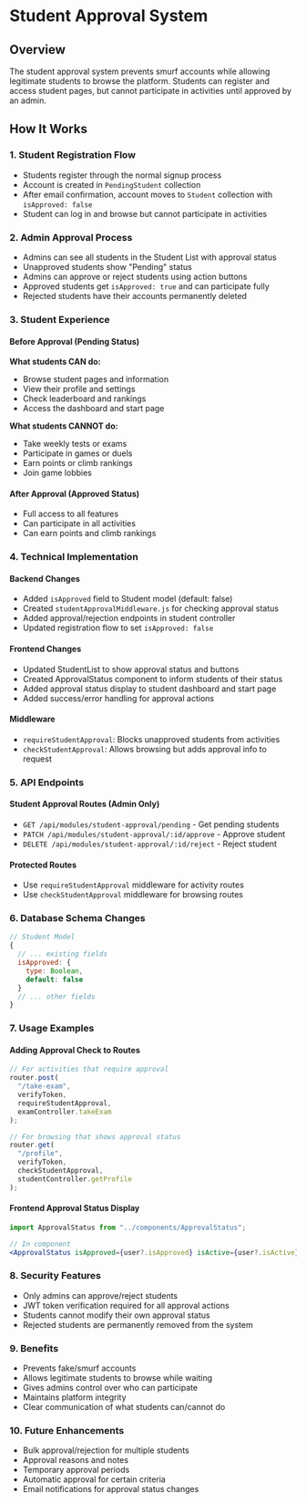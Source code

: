 # Student Approval System

## Overview

The student approval system prevents smurf accounts while allowing legitimate students to browse the platform. Students can register and access student pages, but cannot participate in activities until approved by an admin.

## How It Works

### 1. Student Registration Flow

- Students register through the normal signup process
- Account is created in `PendingStudent` collection
- After email confirmation, account moves to `Student` collection with `isApproved: false`
- Student can log in and browse but cannot participate in activities

### 2. Admin Approval Process

- Admins can see all students in the Student List with approval status
- Unapproved students show "Pending" status
- Admins can approve or reject students using action buttons
- Approved students get `isApproved: true` and can participate fully
- Rejected students have their accounts permanently deleted

### 3. Student Experience

#### Before Approval (Pending Status)

**What students CAN do:**

- Browse student pages and information
- View their profile and settings
- Check leaderboard and rankings
- Access the dashboard and start page

**What students CANNOT do:**

- Take weekly tests or exams
- Participate in games or duels
- Earn points or climb rankings
- Join game lobbies

#### After Approval (Approved Status)

- Full access to all features
- Can participate in all activities
- Can earn points and climb rankings

### 4. Technical Implementation

#### Backend Changes

- Added `isApproved` field to Student model (default: false)
- Created `studentApprovalMiddleware.js` for checking approval status
- Added approval/rejection endpoints in student controller
- Updated registration flow to set `isApproved: false`

#### Frontend Changes

- Updated StudentList to show approval status and buttons
- Created ApprovalStatus component to inform students of their status
- Added approval status display to student dashboard and start page
- Added success/error handling for approval actions

#### Middleware

- `requireStudentApproval`: Blocks unapproved students from activities
- `checkStudentApproval`: Allows browsing but adds approval info to request

### 5. API Endpoints

#### Student Approval Routes (Admin Only)

- `GET /api/modules/student-approval/pending` - Get pending students
- `PATCH /api/modules/student-approval/:id/approve` - Approve student
- `DELETE /api/modules/student-approval/:id/reject` - Reject student

#### Protected Routes

- Use `requireStudentApproval` middleware for activity routes
- Use `checkStudentApproval` middleware for browsing routes

### 6. Database Schema Changes

```javascript
// Student Model
{
  // ... existing fields
  isApproved: {
    type: Boolean,
    default: false
  }
  // ... other fields
}
```

### 7. Usage Examples

#### Adding Approval Check to Routes

```javascript
// For activities that require approval
router.post(
  "/take-exam",
  verifyToken,
  requireStudentApproval,
  examController.takeExam
);

// For browsing that shows approval status
router.get(
  "/profile",
  verifyToken,
  checkStudentApproval,
  studentController.getProfile
);
```

#### Frontend Approval Status Display

```jsx
import ApprovalStatus from "../components/ApprovalStatus";

// In component
<ApprovalStatus isApproved={user?.isApproved} isActive={user?.isActive} />;
```

### 8. Security Features

- Only admins can approve/reject students
- JWT token verification required for all approval actions
- Students cannot modify their own approval status
- Rejected students are permanently removed from the system

### 9. Benefits

- Prevents fake/smurf accounts
- Allows legitimate students to browse while waiting
- Gives admins control over who can participate
- Maintains platform integrity
- Clear communication of what students can/cannot do

### 10. Future Enhancements

- Bulk approval/rejection for multiple students
- Approval reasons and notes
- Temporary approval periods
- Automatic approval for certain criteria
- Email notifications for approval status changes

